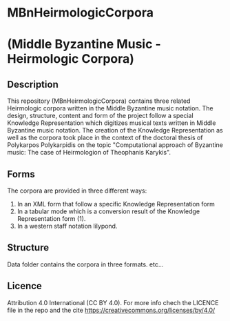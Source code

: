 # MBnHeirmologicCorpora
# (Middle Byzantine Music - Heirmologic Corpora)

## Description
This repository (MBnHeirmologicCorpora) contains three related Heirmologic corpora written in the Middle Byzantine music notation. The design, structure, content and form of the project follow a special Knowledge Representation which digitizes musical texts written in Middle Byzantine music notation. The creation of the Knowledge Representation as well as the corpora took place in the context of the doctoral thesis of Polykarpos Polykarpidis on the topic "Computational approach of Byzantine music: The case of Heirmologion of Theophanis Karykis".

## Forms
The corpora are provided in three different ways:
1. In an XML form that follow a specific Knowledge Representation form
2. In a tabular mode which is a conversion result of the Knowledge Representation form (1).
3. In a western staff notation lilypond.

## Structure
Data folder contains the corpora in three formats. etc...


## Licence
Attribution 4.0 International (CC BY 4.0). For more info chech the LICENCE file in the repo and the cite https://creativecommons.org/licenses/by/4.0/ 
